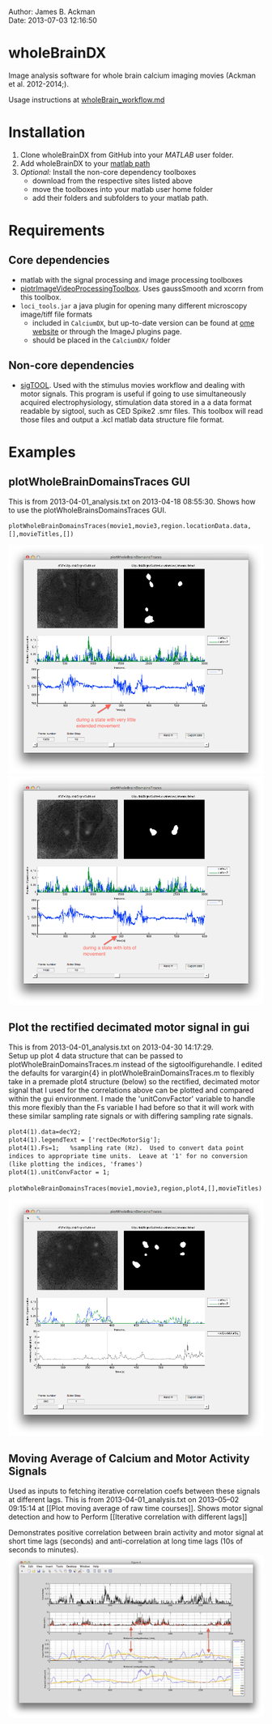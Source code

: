 Author: James B. Ackman  
Date: 2013-07-03 12:16:50  

# wholeBrainDX

Image analysis software for whole brain calcium imaging movies (Ackman et al. 2012-2014;).

Usage instructions at [wholeBrain_workflow.md](wholeBrain_workflow.md)

# Installation

1. Clone wholeBrainDX from GitHub into your *MATLAB* user folder.
2. Add wholeBrainDX to your [matlab path][matlabSearchPath]
3. *Optional:* Install the non-core dependency toolboxes
	* download from the respective sites listed above
	* move the toolboxes into your matlab user home folder
	* add their folders and subfolders to your matlab path.

# Requirements

## Core dependencies ##

* matlab with the signal processing and image processing toolboxes
* [piotrImageVideoProcessingToolbox][piotrToolbox]. Uses gaussSmooth and xcorrn from this toolbox.
* `loci_tools.jar` a java plugin for opening many different microscopy image/tiff file formats 
	* included in `CalciumDX`, but up-to-date version can be found at [ome website](http://www.loci.wisc.edu/ome/ome-tiff.html) or through the ImageJ plugins page.
	* should be placed in the `CalciumDX/` folder

## Non-core dependencies ##

* [sigTOOL][sigtool]. Used with the stimulus movies workflow and dealing with motor signals. This program is useful if going to use simultaneously acquired electrophysiology, stimulation data stored in a a data format readable by sigtool, such as CED Spike2 .smr files. This toolbox will read those files and output a .kcl matlab data structure file format.



# Examples

## plotWholeBrainDomainsTraces GUI
This is from 2013-04-01_analysis.txt on 2013-04-18 08:55:30. Shows how to use the plotWholeBrainsDomainsTraces GUI.

	plotWholeBrainDomainsTraces(movie1,movie3,region.locationData.data,[],movieTitles,[])


![](assets/img/Screen_Shot_2013-04-18_at_8.59.38_AM.png)
![](assets/img/Screen_Shot_2013-04-18_at_8.52.51_AM.png)


## Plot the rectified decimated motor signal in gui

This is from 2013-04-01_analysis.txt  on 2013-04-30 14:17:29.   
Setup up plot 4 data structure that can be passed to plotWholeBrainDomainsTraces.m instead of the sigtoolfigurehandle.  I edited the defaults for varargin{4} in plotWholeBrainDomainsTraces.m to flexibly take in a premade plot4 structure (below) so the rectified, decimated motor signal that I used for the correlations above can be plotted and compared within the gui environment. I made the 'unitConvFactor' variable to handle this more flexibly than the Fs variable I had before so that it will work with these similar sampling rate signals or with differing sampling rate signals. 

	plot4(1).data=decY2;
	plot4(1).legendText = ['rectDecMotorSig'];
	plot4(1).Fs=1;   %sampling rate (Hz).  Used to convert data point indices to appropriate time units.  Leave at '1' for no conversion (like plotting the indices, 'frames')
	plot4(1).unitConvFactor = 1;  
	
	plotWholeBrainDomainsTraces(movie1,movie3,region,plot4,[],movieTitles)

![](assets/img/Screen_Shot_2013-04-30_at_3.02.20_PM.png)






## Moving Average of Calcium and Motor Activity Signals ##
Used as inputs to fetching iterative correlation coefs between these signals at different lags. 
This is from 2013-04-01_analysis.txt on 2013–05–02 09:15:14 at [[Plot moving average of raw time courses]]. Shows motor signal detection and how to Perform [[Iterative correlation with different lags]]

Demonstrates positive correlation between brain activity and motor signal at short time lags (seconds) and anti-correlation at long time lags (10s of seconds to minutes).
![](assets/img/Screen_Shot_2013-05-02_at_10.53.40_AM.png)





[SyncPushPull]: http://mac.github.com/help.html#faq-sync-push-pull

[matlabSearchPath]: http://www.mathworks.com/help/matlab/matlab_env/what-is-the-matlab-search-path.html

[piotrToolbox]: http://vision.ucsd.edu/~pdollar/toolbox/doc/

[sigtool]: http://sourceforge.net/projects/sigtool/
